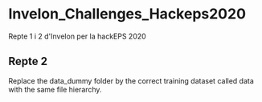 # Invelon_Challenges_Hackeps2020
Repte 1 i 2 d'Invelon per la hackEPS 2020


## Repte 2
Replace the data_dummy folder by the correct training dataset called data with the same file hierarchy.
